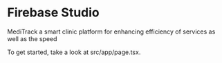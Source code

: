 # Firebase Studio

MediTrack a smart clinic platform for enhancing efficiency of services as well as the speed

To get started, take a look at src/app/page.tsx.
